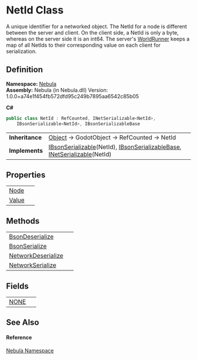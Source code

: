# NetId Class


A unique identifier for a networked object. The NetId for a node is different between the server and client. On the client side, a NetId is only a byte, whereas on the server side it is an int64. The server's <a href="T_Nebula_WorldRunner">WorldRunner</a> keeps a map of all NetIds to their corresponding value on each client for serialization.



## Definition
**Namespace:** <a href="N_Nebula">Nebula</a>  
**Assembly:** Nebula (in Nebula.dll) Version: 1.0.0+a74e1f454fb572dfd95c249b7895aa6542c85b05

**C#**
``` C#
public class NetId : RefCounted, INetSerializable<NetId>, 
	IBsonSerializable<NetId>, IBsonSerializableBase
```

<table><tr><td><strong>Inheritance</strong></td><td><a href="https://learn.microsoft.com/dotnet/api/system.object" target="_blank" rel="noopener noreferrer">Object</a>  →  GodotObject  →  RefCounted  →  NetId</td></tr>
<tr><td><strong>Implements</strong></td><td><a href="T_Nebula_Serialization_IBsonSerializable_1">IBsonSerializable</a>(NetId), <a href="T_Nebula_Serialization_IBsonSerializableBase">IBsonSerializableBase</a>, <a href="T_Nebula_Serialization_INetSerializable_1">INetSerializable</a>(NetId)</td></tr>
</table>



## Properties
<table>
<tr>
<td><a href="P_Nebula_NetId_Node">Node</a></td>
<td> </td></tr>
<tr>
<td><a href="P_Nebula_NetId_Value">Value</a></td>
<td> </td></tr>
</table>

## Methods
<table>
<tr>
<td><a href="M_Nebula_NetId_BsonDeserialize">BsonDeserialize</a></td>
<td> </td></tr>
<tr>
<td><a href="M_Nebula_NetId_BsonSerialize">BsonSerialize</a></td>
<td> </td></tr>
<tr>
<td><a href="M_Nebula_NetId_NetworkDeserialize">NetworkDeserialize</a></td>
<td> </td></tr>
<tr>
<td><a href="M_Nebula_NetId_NetworkSerialize">NetworkSerialize</a></td>
<td> </td></tr>
</table>

## Fields
<table>
<tr>
<td><a href="F_Nebula_NetId_NONE">NONE</a></td>
<td> </td></tr>
</table>

## See Also


#### Reference
<a href="N_Nebula">Nebula Namespace</a>  
